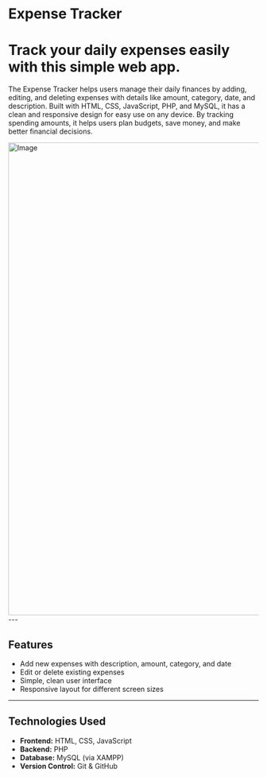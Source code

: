 # Expense Tracker

# Track your daily expenses easily with this simple web app.

The Expense Tracker helps users manage their daily finances by adding, editing, and deleting expenses with details like amount, category, date, and description. Built with HTML, CSS, JavaScript, PHP, and MySQL, it has a clean and responsive design for easy use on any device. By tracking spending amounts, it helps users plan budgets, save money, and make better financial decisions.

<img width="1903" height="951" alt="Image" src="https://github.com/user-attachments/assets/50cecff0-75e7-4d2f-88bf-26bc3d4502e6" />
---

## Features
- Add new expenses with description, amount, category, and date
- Edit or delete existing expenses
- Simple, clean user interface
- Responsive layout for different screen sizes

---

## Technologies Used
- **Frontend:** HTML, CSS, JavaScript
- **Backend:** PHP
- **Database:** MySQL (via XAMPP)
- **Version Control:** Git & GitHub
